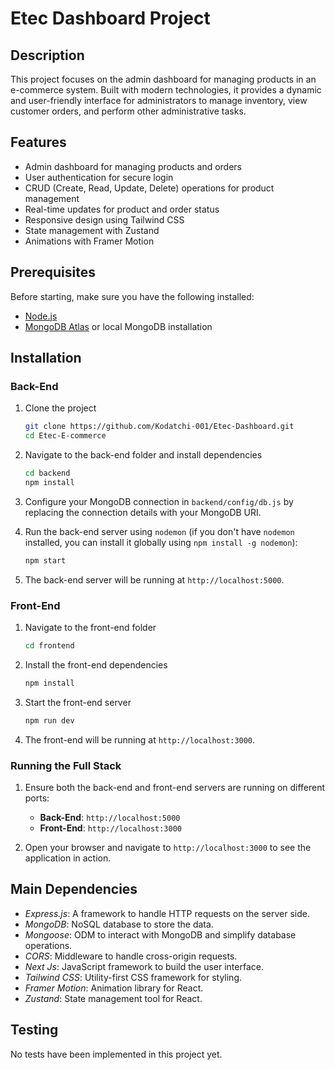 # Etec Dashboard Project

## Description
This project focuses on the admin dashboard for managing products in an e-commerce system. Built with modern technologies, 
it provides a dynamic and user-friendly interface for administrators to manage inventory, view customer orders, and perform
other administrative tasks.

## Features
- Admin dashboard for managing products and orders
- User authentication for secure login
- CRUD (Create, Read, Update, Delete) operations for product management
- Real-time updates for product and order status
- Responsive design using Tailwind CSS
- State management with Zustand
- Animations with Framer Motion

## Prerequisites
Before starting, make sure you have the following installed:
- [Node.js](https://nodejs.org/)
- [MongoDB Atlas](https://www.mongodb.com/cloud/atlas) or local MongoDB installation

## Installation

### Back-End

1. Clone the project
   ```bash
   git clone https://github.com/Kodatchi-001/Etec-Dashboard.git
   cd Etec-E-commerce
   ```

2. Navigate to the back-end folder and install dependencies
   ```bash
   cd backend
   npm install
   ```

3. Configure your MongoDB connection in `backend/config/db.js` by replacing the connection details with your MongoDB URI.

4. Run the back-end server using `nodemon` (if you don't have `nodemon` installed, you can install it globally using `npm install -g nodemon`):
   ```bash
   npm start
   ```

5. The back-end server will be running at `http://localhost:5000`.

### Front-End

1. Navigate to the front-end folder
   ```bash
   cd frontend
   ```

2. Install the front-end dependencies
   ```bash
   npm install
   ```

3. Start the front-end server
   ```bash
   npm run dev
   ```

4. The front-end will be running at `http://localhost:3000`.

### Running the Full Stack

1. Ensure both the back-end and front-end servers are running on different ports:
   - **Back-End**: `http://localhost:5000`
   - **Front-End**: `http://localhost:3000`

2. Open your browser and navigate to `http://localhost:3000` to see the application in action.

## Main Dependencies

- *Express.js*: A framework to handle HTTP requests on the server side.
- *MongoDB*: NoSQL database to store the data.
- *Mongoose*: ODM to interact with MongoDB and simplify database operations.
- *CORS*: Middleware to handle cross-origin requests.
- *Next Js*: JavaScript framework to build the user interface.
- *Tailwind CSS*: Utility-first CSS framework for styling.
- *Framer Motion*: Animation library for React.
- *Zustand*: State management tool for React.

## Testing

No tests have been implemented in this project yet.

